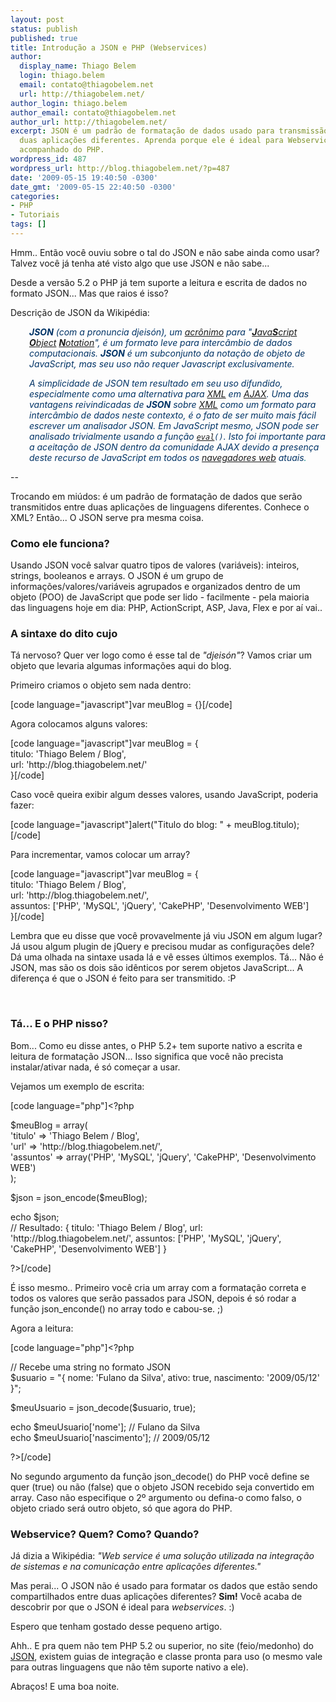 ```yaml
---
layout: post
status: publish
published: true
title: Introdução a JSON e PHP (Webservices)
author:
  display_name: Thiago Belem
  login: thiago.belem
  email: contato@thiagobelem.net
  url: http://thiagobelem.net/
author_login: thiago.belem
author_email: contato@thiagobelem.net
author_url: http://thiagobelem.net/
excerpt: JSON é um padrão de formatação de dados usado para transmissão de dados entre
  duas aplicações diferentes. Aprenda porque ele é ideal para Webservices e como usá-lo
  acompanhado do PHP.
wordpress_id: 487
wordpress_url: http://blog.thiagobelem.net/?p=487
date: '2009-05-15 19:40:50 -0300'
date_gmt: '2009-05-15 22:40:50 -0300'
categories:
- PHP
- Tutoriais
tags: []
---
```

<p>Hmm.. Então você ouviu sobre o tal do JSON e não sabe ainda como usar? Talvez você já tenha até visto algo que use JSON e não sabe...</p>
<p>Desde a versão 5.2 o PHP já tem suporte a leitura e escrita de dados no formato JSON... Mas que raios é isso?</p>
<p>Descrição de JSON da Wikipédia:</p>
<p style="padding-left: 30px;"><span style="color: #003366;"><em><strong>JSON</strong> (com a pronuncia </em><em>djeisón), um <a class="mw-redirect" title="Acrônimo" href="http://pt.wikipedia.org/wiki/Acr%C3%B4nimo">acrônimo</a> para "<a title="JavaScript" href="http://pt.wikipedia.org/wiki/JavaScript"><strong>J</strong>ava<strong>S</strong>cript</a> <a title="Objeto" href="http://pt.wikipedia.org/wiki/Objeto"><strong>O</strong>bject</a> <a title="Notação" href="http://pt.wikipedia.org/wiki/Nota%C3%A7%C3%A3o"><strong>N</strong>otation</a>", é um formato leve para intercâmbio de dados computacionais. <strong>JSON</strong> é um subconjunto da notação de objeto de JavaScript, mas seu uso não requer Javascript exclusivamente.</em></span></p>
<p style="padding-left: 30px;"><span style="color: #008080;"><em><span style="color: #003366;">A simplicidade de JSON tem resultado em seu uso difundido, especialmente como uma alternativa para <a title="XML" href="http://pt.wikipedia.org/wiki/XML">XML</a> em <a title="AJAX (programação)" href="http://pt.wikipedia.org/wiki/AJAX_%28programa%C3%A7%C3%A3o%29">AJAX</a>. Uma das vantagens reivindicadas de <strong>JSON</strong> sobre <a title="XML" href="http://pt.wikipedia.org/wiki/XML">XML</a> como um formato para intercâmbio de dados neste contexto, é o fato de ser muito mais fácil escrever um analisador JSON. Em JavaScript mesmo, JSON pode ser analisado trivialmente usando a função <code><a class="new" title="Eval (página não existe)" href="http://pt.wikipedia.org/w/index.php?title=Eval&action=edit&redlink=1">eval</a>()</code>. Isto foi importante para a aceitação de JSON dentro da comunidade AJAX devido a presença deste recurso de JavaScript em todos os <a class="mw-redirect" title="Navegador web" href="http://pt.wikipedia.org/wiki/Navegador_web">navegadores web</a> atuais</span>.</em></span></p>
<p>--</p>
<p>Trocando em miúdos: é um padrão de formatação de dados que serão transmitidos entre duas aplicações de linguagens diferentes. Conhece o XML? Então... O JSON serve pra mesma coisa.</p>
<h3></h3>
<h3>Como ele funciona?</h3>
<p>Usando JSON você salvar quatro tipos de valores (variáveis): inteiros, strings, booleanos e arrays. O JSON é um grupo de informações/valores/variáveis agrupados e organizados dentro de um objeto (POO) de JavaScript que pode ser lido - facilmente - pela maioria das linguagens hoje em dia: PHP, ActionScript, ASP, Java, Flex e por aí vai..</p>
<h3>A sintaxe do dito cujo</h3>
<p>Tá nervoso? Quer ver logo como é esse tal de <em>"djeisón"</em>? Vamos criar um objeto que levaria algumas informações aqui do blog.</p>
<p>Primeiro criamos o objeto sem nada dentro:</p>
<p>[code language="javascript"]var meuBlog = {}[/code]</p>
<p>Agora colocamos alguns valores:</p>
<p>[code language="javascript"]var meuBlog = {<br />
titulo: 'Thiago Belem / Blog',<br />
url: 'http://blog.thiagobelem.net/'<br />
}[/code]</p>
<p>Caso você queira exibir algum desses valores, usando JavaScript, poderia fazer:</p>
<p>[code language="javascript"]alert(&quot;Titulo do blog: &quot; + meuBlog.titulo);[/code]</p>
<p>Para incrementar, vamos colocar um array?</p>
<p>[code language="javascript"]var meuBlog = {<br />
titulo: 'Thiago Belem / Blog',<br />
url: 'http://blog.thiagobelem.net/',<br />
assuntos: ['PHP', 'MySQL', 'jQuery', 'CakePHP', 'Desenvolvimento WEB']<br />
}[/code]</p>
<p>Lembra que eu disse que você provavelmente já viu JSON em algum lugar? Já usou algum plugin de jQuery e precisou mudar as configurações dele? Dá uma olhada na sintaxe usada lá e vê esses últimos exemplos. Tá... Não é JSON, mas são os dois são idênticos por serem objetos JavaScript... A diferença é que o JSON é feito para ser transmitido. :P</p>
<p><span style="color: #ffffff;">.</span></p>
<h3>Tá... E o PHP nisso?</h3>
<p>Bom... Como eu disse antes, o PHP 5.2+ tem suporte nativo a escrita e leitura de formatação JSON... Isso significa que você não precista instalar/ativar nada, é só começar a usar.</p>
<p>Vejamos um exemplo de escrita:</p>
<p>[code language="php"]&lt;?php</p>
<p>$meuBlog = array(<br />
'titulo' =&gt; 'Thiago Belem / Blog',<br />
'url' =&gt; 'http://blog.thiagobelem.net/',<br />
'assuntos' =&gt; array('PHP', 'MySQL', 'jQuery', 'CakePHP', 'Desenvolvimento WEB')<br />
);</p>
<p>$json = json_encode($meuBlog);</p>
<p>echo $json;<br />
// Resultado: { titulo: 'Thiago Belem / Blog', url: 'http://blog.thiagobelem.net/', assuntos: ['PHP', 'MySQL', 'jQuery', 'CakePHP', 'Desenvolvimento WEB'] }</p>
<p>?&gt;[/code]</p>
<p>É isso mesmo.. Primeiro você cria um array com a formatação correta e todos os valores que serão passados para JSON, depois é só rodar a função json_enconde() no array todo e cabou-se. ;)</p>
<p>Agora a leitura:</p>
<p>[code language="php"]&lt;?php</p>
<p>// Recebe uma string no formato JSON<br />
$usuario = &quot;{ nome: 'Fulano da Silva', ativo: true, nascimento: '2009/05/12' }&quot;;</p>
<p>$meuUsuario = json_decode($usuario, true);</p>
<p>echo $meuUsuario['nome']; // Fulano da Silva<br />
echo $meuUsuario['nascimento']; // 2009/05/12</p>
<p>?&gt;[/code]</p>
<p>No segundo argumento da função json_decode() do PHP você define se quer (true) ou não (false) que o objeto JSON recebido seja convertido em array. Caso não especifique o 2º argumento ou defina-o como falso, o objeto criado será outro objeto, só que agora do PHP.</p>
<h3>Webservice? Quem? Como? Quando?</h3>
<p>Já dizia a Wikipédia: <em>"Web service é uma solução utilizada na integração de sistemas e na comunicação entre aplicações diferentes."</em></p>
<p>Mas perai... O JSON não é usado para formatar os dados que estão sendo compartilhados entre duas aplicações diferentes? <strong>Sim!</strong> Você acaba de descobrir por que o JSON é ideal para <em>webservices</em>. :)</p>
<p>Espero que tenham gostado desse pequeno artigo.</p>
<p>Ahh.. E pra quem não tem PHP 5.2 ou superior, no site (feio/medonho) do <a href="http://www.json.org/" target="_blank">JSON</a>, existem guias de integração e classe pronta para uso (o mesmo vale para outras linguagens que não têm suporte nativo a ele).</p>
<p>Abraços! E uma boa noite.</p>
